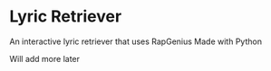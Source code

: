 # Lyric Retriever
An interactive lyric retriever that uses RapGenius
Made with Python

Will add more later
